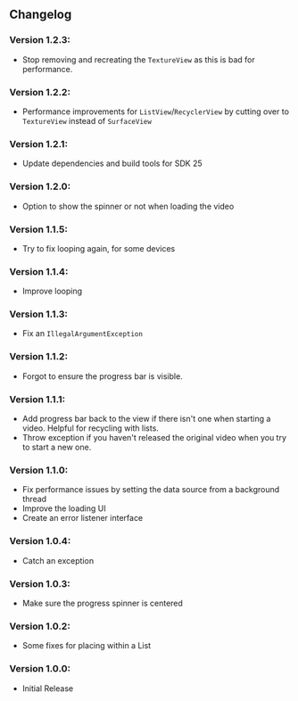 ## Changelog

### Version 1.2.3:
- Stop removing and recreating the `TextureView` as this is bad for performance.

### Version 1.2.2:
- Performance improvements for `ListView`/`RecyclerView` by cutting over to `TextureView` instead of `SurfaceView`

### Version 1.2.1:
- Update dependencies and build tools for SDK 25

### Version 1.2.0:
- Option to show the spinner or not when loading the video

### Version 1.1.5:
- Try to fix looping again, for some devices

### Version 1.1.4:
- Improve looping

### Version 1.1.3:
- Fix an `IllegalArgumentException`

### Version 1.1.2:
- Forgot to ensure the progress bar is visible.

### Version 1.1.1:
- Add progress bar back to the view if there isn't one when starting a video. Helpful for recycling with lists.
- Throw exception if you haven't released the original video when you try to start a new one.

### Version 1.1.0:
- Fix performance issues by setting the data source from a background thread
- Improve the loading UI
- Create an error listener interface

### Version 1.0.4:
- Catch an exception

### Version 1.0.3:
- Make sure the progress spinner is centered

### Version 1.0.2:
- Some fixes for placing within a List

### Version 1.0.0:
- Initial Release
